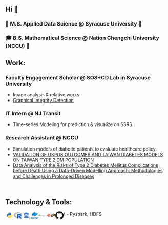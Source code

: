 ## Hi :wave:
### :book: M.S. Applied Data Science @ Syracuse University :tangerine:
### :mortar_board: B.S. Mathematical Science @ Nation Chengchi University (NCCU) :eagle:

## Work:
### Faculty Engagement Scholar @ SOS+CD Lab in Syracuse University
-   Image analysis & relative works.
-   [Graphical Integrity Detection](https://github.com/sciosci/graph_check)
### IT Intern @ NJ Transit
-   Time-series Modeling for prediction & visualize on SSRS.
### Research Assistant @ NCCU
-   Simulation models of diabetic patients to evaluate healthcare policy.
-   [VALIDATION OF UKPDS OUTCOMES AND TAIWAN DIABETES MODELS ON TAIWAN TYPE 2 DM POPULATION](https://www.ispor.org/heor-resources/presentations-database/presentation/intl2020-3182/100932)
-   [Data Analysis of the Risks of Type 2 Diabetes Mellitus Complications before Death Using a Data-Driven Modelling Approach: Methodologies and Challenges in Prolonged Diseases](https://www.mdpi.com/2078-2489/12/8/326)

<br />

## Technology & Tools:
<img align="left" alt="GitHub" width="26px" src="https://raw.githubusercontent.com/github/explore/78df643247d429f6cc873026c0622819ad797942/topics/python/python.png" />
<img align="left" alt="GitHub" width="26px" src="https://raw.githubusercontent.com/github/explore/78df643247d429f6cc873026c0622819ad797942/topics/r/r.png" />
<img align="left" alt="GitHub" width="26px" src="https://raw.githubusercontent.com/github/explore/78df643247d429f6cc873026c0622819ad797942/topics/sql/sql.png" />
<img align="left" alt="GitHub" width="26px" src="https://raw.githubusercontent.com/github/explore/78df643247d429f6cc873026c0622819ad797942/topics/docker/docker.png" />
<img align="left" alt="GitHub" width="26px" src="https://raw.githubusercontent.com/github/explore/78df643247d429f6cc873026c0622819ad797942/topics/mongodb/mongodb.png" />
<img align="left" alt="Git" width="26px" src="https://raw.githubusercontent.com/github/explore/80688e429a7d4ef2fca1e82350fe8e3517d3494d/topics/git/git.png" />
<img align="left" alt="GitHub" width="26px" src="https://raw.githubusercontent.com/github/explore/78df643247d429f6cc873026c0622819ad797942/topics/github/github.png" /> \
- Pyspark, HDFS